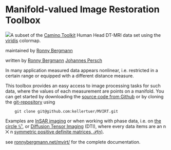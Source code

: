 # Manifold-valued Image Restoration Toolbox

![](docs/MVIRT_banner.png)A subset of the [Camino Toolkit](http://camino.cs.ucl.ac.uk) Human Head DT-MRI data set using the [viridis](http://bids.github.io/colormap/) colormap.

maintained by
[Ronny Bergmann](imagepro/members/bergmann/)

written by
[Ronny Bergmann](http://www.mathematik.uni-kl.de/imagepro/members/bergmann/)
[Johannes Persch](http://www.mathematik.uni-kl.de/imagepro/members/persch/)

In many application measured data appears nonlinear, i.e. restricted in a certain range or equipped with a different distance measure.

This toolbox provides an easy access to image processing tasks for such data,
where the values of each measurement are points on a manifold.
You can get started by downloading the
[source code from Github](https://github.com/kellertuer/MVIRT/archive/master.zip)
or by cloning the [git-repository](https://github.com/kellertuer/MVIRT) using

````
    git clone git@github.com:kellertuer/MVIRT.git
````

Examples are
[InSAR imaging](http://de.wikipedia.org/wiki/Interferometric_Synthetic_Aperture_Radar)
or when working with phase data, i.e. on [the circle 𝕊¹](http://ronnybergmann.net/mvirt/manifolds/S1.html), or [Diffusion Tensor Imaging](https://en.wikipedia.org/wiki/Diffusion_MRI) (DTI), where
every data items are an n ⨉ n
[symmetric positive definite matrices, 𝒫(n)](http://ronnybergmann.net/mvirt/manifolds/SymPosDef.html).

see [ronnybergmann.net/mvirt/](http://ronnybergmann.net/mvirt/) for the complete
documentation.
